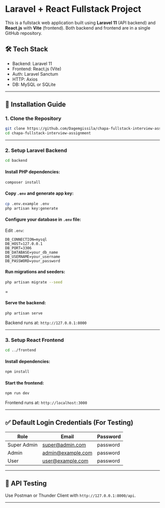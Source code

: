 # Laravel + React Fullstack Project

This is a fullstack web application built using **Laravel 11** (API backend) and **React.js** with **Vite** (frontend). Both backend and frontend are in a single GitHub repository.

## 🛠 Tech Stack

- Backend: Laravel 11 
- Frontend: React.js (Vite)
- Auth: Laravel Sanctum
- HTTP: Axios
- DB: MySQL or SQLite

---

## 🚀 Installation Guide

### 1. Clone the Repository

```bash
git clone https://github.com/Dagemgissila/chapa-fullstack-interview-assignment.git
cd chapa-fullstack-interview-assignment
```

---

### 2. Setup Laravel Backend

```bash
cd backend
```

#### Install PHP dependencies:

```bash
composer install
```

#### Copy `.env` and generate app key:

```bash
cp .env.example .env
php artisan key:generate
```

#### Configure your database in `.env` file:

Edit `.env`:

```env
DB_CONNECTION=mysql
DB_HOST=127.0.0.1
DB_PORT=3306
DB_DATABASE=your_db_name
DB_USERNAME=your_username
DB_PASSWORD=your_password
```

#### Run migrations and seeders:

```bash
php artisan migrate --seed
```

=
#### Serve the backend:

```bash
php artisan serve
```

Backend runs at: `http://127.0.0.1:8000`

---

### 3. Setup React Frontend

```bash
cd ../frontend
```

#### Install dependencies:

```bash
npm install
```

#### Start the frontend:

```bash
npm run dev
```

Frontend runs at: `http://localhost:3000`

---

## ✅ Default Login Credentials (For Testing)

| Role        | Email                | Password  |
|-------------|----------------------|-----------|
| Super Admin | super@admin.com      | password  |
| Admin       | admin@example.com    | password  |
| User        | user@example.com     | password  |

---

## 📄 API Testing

Use Postman or Thunder Client with `http://127.0.0.1:8000/api`.

---
